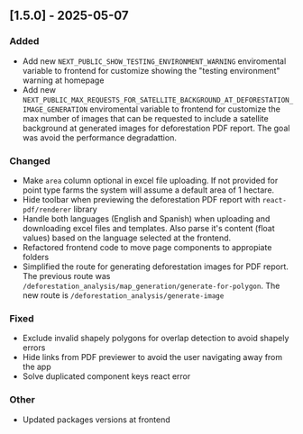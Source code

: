 ## [1.5.0] - 2025-05-07

### Added

- Add new `NEXT_PUBLIC_SHOW_TESTING_ENVIRONMENT_WARNING` enviromental variable to frontend for customize showing the "testing environment" warning at homepage
- Add new `NEXT_PUBLIC_MAX_REQUESTS_FOR_SATELLITE_BACKGROUND_AT_DEFORESTATION_IMAGE_GENERATION` enviromental variable to frontend for customize the max number of images that can be requested to include a satellite background at generated images for deforestation PDF report. The goal was avoid the performance degradattion.

### Changed

- Make `area` column optional in excel file uploading. If not provided for point type farms the system will assume a default area of 1 hectare.
- Hide toolbar when previewing the deforestation PDF report with `react-pdf/renderer` library
- Handle both languages (English and Spanish) when uploading and downloading excel files and templates. Also parse it's content (float values) based on the language selected at the frontend.
- Refactored frontend code to move page components to appropiate folders
- Simplified the route for generating deforestation images for PDF report. The previous route was `/deforestation_analysis/map_generation/generate-for-polygon`. The new route is `/deforestation_analysis/generate-image`

### Fixed

- Exclude invalid shapely polygons for overlap detection to avoid shapely errors
- Hide links from PDF previewer to avoid the user navigating away from the app
- Solve duplicated component keys react error

### Other

- Updated packages versions at frontend
